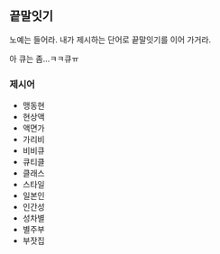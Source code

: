 ## 끝말잇기

노예는 들어라. 내가 제시하는 단어로 끝말잇기를 이어 가거라.

아 큐는 좀...ㅋㅋ큐ㅠ



### 제시어

- 맹동현
- 현상액
- 액면가
- 가리비
- 비비큐
- 큐티클
- 클래스
- 스타일
- 일본인
- 인간성
- 성차별
- 별주부
- 부잣집

